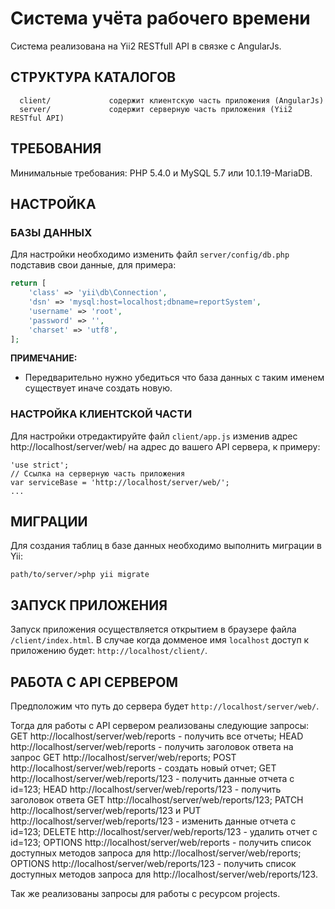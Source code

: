 Система учёта рабочего времени
==================================

Система реализована на Yii2 RESTfull API в связке с AngularJs.

СТРУКТУРА КАТАЛОГОВ
-------------------

      client/             содержит клиентскую часть приложения (AngularJs)
      server/             содержит серверную часть приложения (Yii2 RESTful API)


ТРЕБОВАНИЯ
------------

Минимальные требования: PHP 5.4.0 и MySQL 5.7 или 10.1.19-MariaDB.

НАСТРОЙКА
-------------

### БАЗЫ ДАННЫХ

Для настройки необходимо изменить файл `server/config/db.php` подставив свои данные, для примера:

```php
return [
    'class' => 'yii\db\Connection',
    'dsn' => 'mysql:host=localhost;dbname=reportSystem',
    'username' => 'root',
    'password' => '',
    'charset' => 'utf8',
];
```

**ПРИМЕЧАНИЕ:**
- Передварительно нужно убедиться что база данных с таким именем существует иначе создать новую.

### НАСТРОЙКА КЛИЕНТСКОЙ ЧАСТИ

Для настройки отредактируйте файл `client/app.js` изменив адрес http://localhost/server/web/ на адрес до вашего API сервера, к примеру:

```
'use strict';
// Ссылка на серверную часть приложения
var serviceBase = 'http://localhost/server/web/';
...
```
МИГРАЦИИ
------------
Для создания таблиц в базе данных необходимо выполнить миграции в Yii:
```
path/to/server/>php yii migrate
```
ЗАПУСК ПРИЛОЖЕНИЯ
-----------------
Запуск приложения осуществляется открытием в браузере файла `/client/index.html`. В случае когда домменое имя `localhost` доступ к приложению будет: `http://localhost/client/`.

РАБОТА С API СЕРВЕРОМ
---------------------
Предположим что путь до сервера будет `http://localhost/server/web/`. 

Тогда для работы с API сервером реализованы следующие запросы:
GET http://localhost/server/web/reports - получить все отчеты;
HEAD http://localhost/server/web/reports - получить заголовок ответа на запрос GET http://localhost/server/web/reports;
POST http://localhost/server/web/reports - создать новый отчет;
GET http://localhost/server/web/reports/123 - получить данные отчета с id=123;
HEAD http://localhost/server/web/reports/123 - получить заголовок ответа GET http://localhost/server/web/reports/123;
PATCH http://localhost/server/web/reports/123 и PUT http://localhost/server/web/reports/123 - изменить данные отчета с id=123;
DELETE http://localhost/server/web/reports/123 - удалить отчет с id=123;
OPTIONS http://localhost/server/web/reports - получить список доступных методов запроса для http://localhost/server/web/reports;
OPTIONS http://localhost/server/web/reports/123 - получить список доступных методов запроса для http://localhost/server/web/reports/123.

Так же реализованы запросы для работы с ресурсом projects.
